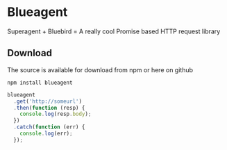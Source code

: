 # Blueagent
Superagent + Bluebird = A really cool Promise based HTTP request library  
  
## Download

The source is available for download from npm or here on github

    npm install blueagent
    
```js  
blueagent
  .get('http://someurl')
  .then(function (resp) {  
    console.log(resp.body);
  })
  .catch(function (err) {
    console.log(err);
  });  
```
